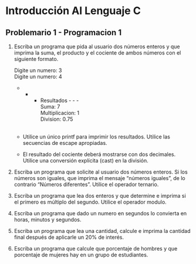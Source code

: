 # Introducción Al Lenguaje C
## Problemario 1 - Programacion 1

1.	Escriba un programa que pida al usuario dos números enteros y que imprima la suma, el 
	producto y el cociente de ambos números con el siguiente formato. 
	
	
	Digite un numero: 3 <br>
	Digite un numero: 4 <br>
	- - - Resultados - - - <br>
		Suma: 7 <br>
		Multiplicacion: 1 <br>
		Division: 0.75 <br><br>
	
	
	-	Utilice un único printf para imprimir los resultados. Utilice las secuencias de 
		escape apropiadas. 
	-	El resultado del cociente deberá mostrarse con dos decimales. Utilice una 
		conversión explícita (cast) en la división. 

2.	Escriba un programa que solicite al usuario dos números enteros. Si los números son 
	iguales, que imprima el mensaje “números iguales”, de lo contrario “Números diferentes”. 
	Utilice el operador ternario. 

3.	Escriba un programa que lea dos enteros y que determine e imprima si el primero es 
	múltiplo del segundo. Utilice el operador modulo.
	
4.	Escriba un programa que dado un numero en segundos lo convierta en horas, minutos y 
	segundos. 

5.	Escriba un programa que lea una cantidad, calcule e imprima la cantidad final después de 
	aplicarle un 20% de interés. 
	
6.	Escriba un programa que calcule que porcentaje de hombres y que porcentaje de mujeres 
	hay en un grupo de estudiantes. 	

